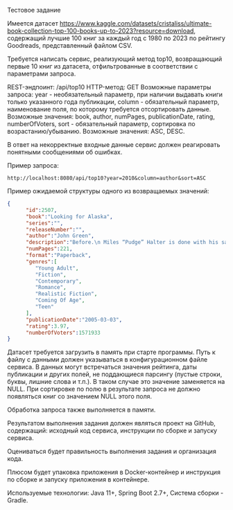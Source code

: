 Тестовое задание

Имеется датасет https://www.kaggle.com/datasets/cristaliss/ultimate-book-collection-top-100-books-up-to-2023?resource=download, содержащий лучшие 100 книг за каждый год с 1980 по 2023 по рейтингу Goodreads, представленный файлом CSV.

Требуется написать сервис, реализующий метод top10, возвращающий первые 10 книг из датасета, отфильтрованные в соответствии с параметрами запроса.

REST-эндпоинт: /api/top10
HTTP-метод: GET
Возможные параметры запроса:
	year - необязательный параметр, при наличии выдавать книги только указанного года публикации,
	column - обязательный параметр, наименование поля, по которому требуется отсортировать данные. Возможные значения: book, author, numPages, publicationDate, rating, numberOfVoters,
	sort - обязательный параметр, сортировка по возрастанию/убыванию. Возможные значения: ASC, DESC.
	
В ответ на некорректные входные данные сервис должен реагировать понятными сообщениями об ошибках.
	
Пример запроса: 

```
http://localhost:8080/api/top10?year=2010&column=author&sort=ASC
```

Пример ожидаемой структуры одного из возвращаемых значений:

```json 	
{
      "id":2507,
      "book":"Looking for Alaska",
      "series":"",
      "releaseNumber":"",
      "author":"John Green",
      "description":"Before.\n Miles “Pudge” Halter is done with his safe life at home. His whole life has been one big non-event, and his obsession with famous last words has only made him crave “the Great Perhaps” even more (Francois Rabelais, poet). He heads off to the sometimes crazy and anything-but-boring world of Culver Creek Boarding School, and his life becomes the opposite of safe. Because down the hall is Alaska Young. The gorgeous, clever, funny, sexy, self-destructive, screwed up, and utterly fascinating Alaska Young. She is an event unto herself. She pulls Pudge into her world, launches him into the Great Perhaps, and steals his heart. Then. . . . \nAfter.\n Nothing is ever the same.",
      "numPages":221,
      "format":"Paperback",
      "genres":[
         "Young Adult",
         "Fiction",
         "Contemporary",
         "Romance",
         "Realistic Fiction",
         "Coming Of Age",
         "Teen"
      ],
      "publicationDate":"2005-03-03",
      "rating":3.97,
      "numberOfVoters":1571933
}
```

Датасет требуется загрузить в память при старте программы. Путь к файлу с данными должен указываться в конфигурационном файле сервиса. В данных могут встречаться значения рейтинга, даты публикации и других полей, не поддающиеся парсингу (пустые строки, буквы, лишние слова и т.п.). В таком случае это значение заменяется на NULL. При сортировке по полю в результате запроса не должно появляться книг со значением NULL этого поля.

Обработка запроса также выполняется в памяти.

Результатом выполнения задания должен являться проект на GitHub, содержащий:
	исходный код сервиса,
	инструкции по сборке и запуску сервиса.
	
Оцениваться будет правильность выполнения задания и организация кода.
	
Плюсом будет упаковка приложения в Docker-контейнер и инструкция по сборке и запуску приложения в контейнере.

Используемые технологии:
	Java 11+,
	Spring Boot 2.7+,
	Система сборки - Gradle.
